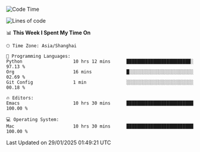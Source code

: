 <!--START_SECTION:waka-->
![Code Time](http://img.shields.io/badge/Code%20Time-2%2C500%20hrs%2022%20mins-blue)

![Lines of code](https://img.shields.io/badge/From%20Hello%20World%20I%27ve%20Written-334.9%20thousand%20lines%20of%20code-blue)

📊 **This Week I Spent My Time On** 

```text
🕑︎ Time Zone: Asia/Shanghai

💬 Programming Languages: 
Python                   10 hrs 12 mins      ████████████████████████░   97.13 % 
Org                      16 mins             █░░░░░░░░░░░░░░░░░░░░░░░░   02.69 % 
Git Config               1 min               ░░░░░░░░░░░░░░░░░░░░░░░░░   00.18 % 

🔥 Editors: 
Emacs                    10 hrs 30 mins      █████████████████████████   100.00 % 

💻 Operating System: 
Mac                      10 hrs 30 mins      █████████████████████████   100.00 % 
```


 Last Updated on 29/01/2025 01:49:21 UTC
<!--END_SECTION:waka-->
